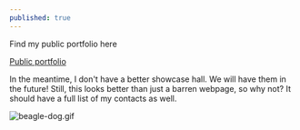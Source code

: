 ```yaml
---
published: true
---
```

Find my public portfolio here

[Public portfolio](https://ayo.so/ign)

In the meantime, I don't have a better showcase hall. We will have them in the future! Still, this looks better than just a barren webpage, so why not? It should have a full list of my contacts as well.

![beagle-dog.gif]({{site.baseurl}}/images/beagle-dog.gif)

